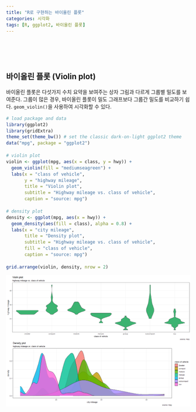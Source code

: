 ```yaml
---
title: "R로 구현하는 바이올린 플롯"
categories: 시각화
tags: [R, ggplot2, 바이올린 플롯]
---
```


<div style="margin-bottom:100px;"></div>

## 바이올린 플롯 (Violin plot)

바이올린 플롯은 다섯가지 수치 요약을 보여주는 상자 그림과 다르게 그룹별 밀도를 보여준다. 그룹이 많은 경우, 바이올린 플롯이 밀도 그래프보다 그룹간 밀도를 비교하기 쉽다. `geom_violin()`을 사용하여 시각화할 수 있다.

```r
# load package and data
library(ggplot2)
library(gridExtra)
theme_set(theme_bw()) # set the classic dark-on-light ggplot2 theme
data("mpg", package = "ggplot2")

# violin plot
violin <- ggplot(mpg, aes(x = class, y = hwy)) + 
  geom_violin(fill = "mediumseagreen") + 
  labs(x = "class of vehicle", 
       y = "highway mileage",
       title = "Violin plot", 
       subtitle = "Highway mileage vs. class of vehicle", 
       caption = "source: mpg")

# density plot
density <- ggplot(mpg, aes(x = hwy)) + 
  geom_density(aes(fill = class), alpha = 0.8) + 
  labs(x = "city mileage",
       title = "Density plot", 
       subtitle = "Highway mileage vs. class of vehicle", 
       fill = "class of vehicle",
       caption = "source: mpg")

grid.arrange(violin, density, nrow = 2)
```

![](/public/img/2022-06-22-visualization-summary/violin_plot-1.png)